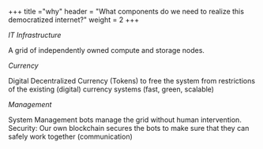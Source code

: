 +++
title ="why"
header = "What components do we need to realize this democratized internet?"
weight = 2
+++


*IT Infrastructure*

A grid of independently owned compute and storage nodes.

*Currency*

Digital Decentralized Currency (Tokens) to free the system from restrictions of the existing (digital) currency systems (fast, green, scalable)

*Management*

System Management bots manage the grid without human intervention.
Security: Our own blockchain secures the bots to make sure that they can safely work together (communication)
